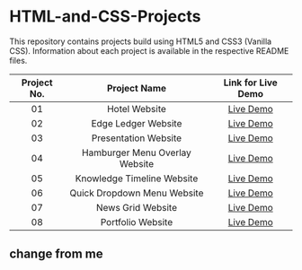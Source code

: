 # HTML-and-CSS-Projects

This repository contains projects build using HTML5 and CSS3 (Vanilla CSS). Information about each project is available in the respective README files.


| Project No. | Project Name | Link for Live Demo
| :---------: | :----------------------------: | :-----------------------------------------------------------------: |
| 01          | Hotel Website                  | [Live Demo](https://focused-thompson-2db155.netlify.app/index.html) |
| 02          | Edge Ledger Website            | [Live Demo](https://competent-montalcini-1ff6c9.netlify.app/)       |
| 03          | Presentation Website           | [Live Demo](https://stupefied-kowalevski-3623e5.netlify.app/)       |
| 04          | Hamburger Menu Overlay Website | [Live Demo](https://gracious-spence-31e491.netlify.app/)            |
| 05          | Knowledge Timeline Website     | [Live Demo](https://nostalgic-babbage-5891ac.netlify.app/)          |
| 06          | Quick Dropdown Menu Website    | [Live Demo](https://wonderful-lichterman-0fc76f.netlify.app/)       |
| 07          | News Grid Website              | [Live Demo](https://sharp-villani-89155f.netlify.app/)              |
| 08          | Portfolio Website              | [Live Demo](https://compassionate-lamport-45e6ed.netlify.app/)      |
## change from me 
